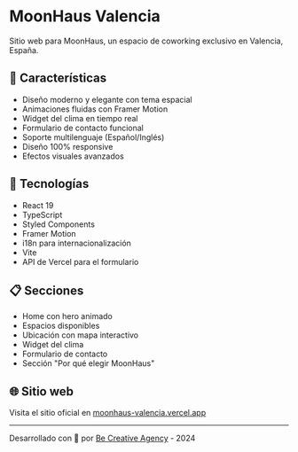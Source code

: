 # MoonHaus Valencia

Sitio web para MoonHaus, un espacio de coworking exclusivo en Valencia, España.

## 🌙 Características

- Diseño moderno y elegante con tema espacial
- Animaciones fluidas con Framer Motion
- Widget del clima en tiempo real
- Formulario de contacto funcional
- Soporte multilenguaje (Español/Inglés)
- Diseño 100% responsive
- Efectos visuales avanzados

## 🚀 Tecnologías

- React 19
- TypeScript
- Styled Components
- Framer Motion
- i18n para internacionalización
- Vite
- API de Vercel para el formulario

## 📋 Secciones

- Home con hero animado
- Espacios disponibles
- Ubicación con mapa interactivo
- Widget del clima
- Formulario de contacto
- Sección "Por qué elegir MoonHaus"

## 🌐 Sitio web

Visita el sitio oficial en [moonhaus-valencia.vercel.app](https://moonhaus-valencia.vercel.app)

---

Desarrollado con 🚀 por [Be Creative Agency](https://becreative.agency) - 2024
